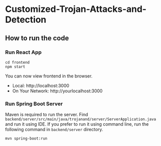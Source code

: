 # Customized-Trojan-Attacks-and-Detection

## How to run the code
### Run React App
```
cd frontend
npm start
```

You can now view frontend in the browser.

- Local:            http://localhost:3000
- On Your Network:  http://yourlocalhost:3000

### Run Spring Boot Server
Maven is required to run the server. 
Find `backend/server/src/main/java/trojanand/server/ServerApplication.java` and run it using IDE.
If you prefer to run it using command line, run the following command in `backend/server` directory.
```
mvn spring-boot:run
```


